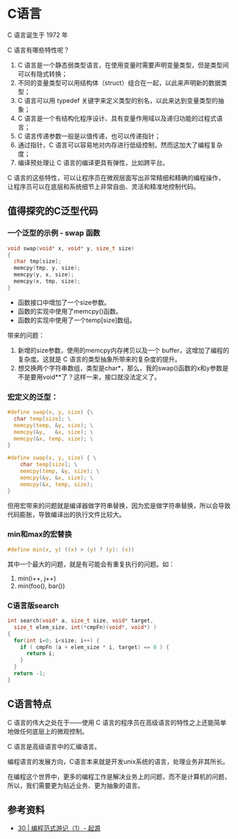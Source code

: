 # C语言

C 语言诞生于 1972 年

C 语言有哪些特性呢？

1. C 语言是一个静态弱类型语言，在使用变量时需要声明变量类型，但是类型间可以有隐式转换；
2. 不同的变量类型可以用结构体（struct）组合在一起，以此来声明新的数据类型；
3. C 语言可以用 typedef 关键字来定义类型的别名，以此来达到变量类型的抽象；
4. C 语言是一个有结构化程序设计、具有变量作用域以及递归功能的过程式语言；
5. C 语言传递参数一般是以值传递，也可以传递指针；
6. 通过指针，C 语言可以容易地对内存进行低级控制，然而这加大了编程复杂度；
7. 编译预处理让 C 语言的编译更具有弹性，比如跨平台。

C 语言的这些特性，可以让程序员在微观层面写出非常精细和精确的编程操作，让程序员可以在底层和系统细节上非常自由、灵活和精准地控制代码。



## 值得探究的C泛型代码

### 一个泛型的示例 - swap 函数

```c
void swap(void* x, void* y, size_t size)
{
  char tmp[size];
  memcpy(tmp, y, size);
  memcpy(y, x, size);
  memcpy(x, tmp, size);
}
```

- 函数接口中增加了一个size参数。
- 函数的实现中使用了memcpy()函数。
- 函数的实现中使用了一个temp[size]数组。

带来的问题：

1. 新增的size参数，使用的memcpy内存拷贝以及一个 buffer，这增加了编程的复杂度。这就是 C 语言的类型抽象所带来的复杂度的提升。
2. 想交换两个字符串数组，类型是char*，那么，我的swap()函数的x和y参数是不是要用void**了？这样一来，接口就没法定义了。



### 宏定义的泛型：

```c
#define swap(x, y, size) {\
  char temp[size]; \
  memcpy(temp, &y, size); \
  memcpy(&y,   &x, size); \
  memcpy(&x, temp, size); \
}

#define swap(x, y, size) { \
	char temp[size]; \
	memcpy(temp, &y, size); \
	memcpy(&y, &x, size); \
	memcpy(&x, temp, size);
}
```

但用宏带来的问题就是编译器做字符串替换，因为宏是做字符串替换，所以会导致代码膨胀，导致编译出的执行文件比较大。



### min和max的宏替换

```c
#define min(x, y) ((x) > (y) ? (y): (x))
```

其中一个最大的问题，就是有可能会有重复执行的问题。如：

1. min(i++, j++)
2. min(foo(), bar())



### C语言版search

```c
int search(void* a, size_t size, void* target, 
  size_t elem_size, int(*cmpFn)(void*, void*) )
{
  for(int i=0; i<size; i++) {
    if ( cmpFn (a + elem_size * i, target) == 0 ) {
      return i;
    }
  }
  return -1;
}
```



## C语言特点

C 语言的伟大之处在于——使用 C 语言的程序员在高级语言的特性之上还能简单地做任何底层上的微观控制。

C 语言是高级语言中的汇编语言。

编程语言的发展方向，C语言本来就是开发unix系统的语言，处理业务非其所长。

在编程这个世界中，更多的编程工作是解决业务上的问题，而不是计算机的问题，所以，我们需要更为贴近业务、更为抽象的语言。



## 参考资料

- [30 | 编程范式游记（1）- 起源](https://time.geekbang.org/column/article/301)